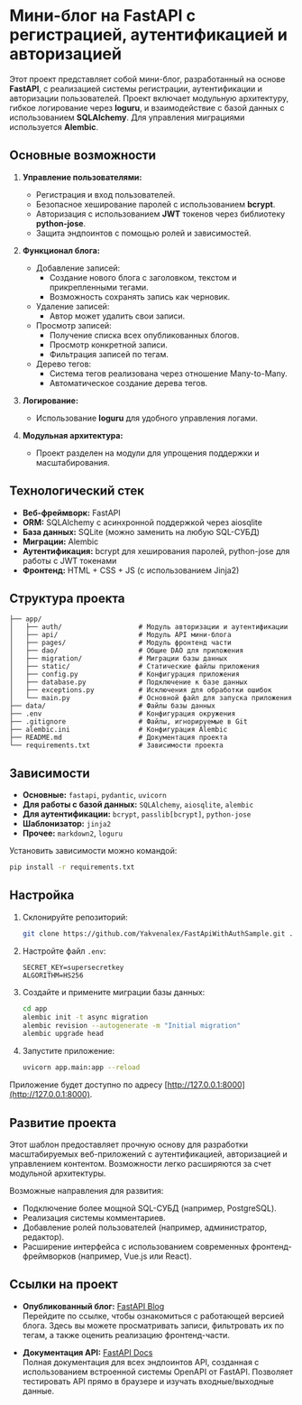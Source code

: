 # Мини-блог на FastAPI с регистрацией, аутентификацией и авторизацией

Этот проект представляет собой мини-блог, разработанный на основе **FastAPI**, с реализацией системы регистрации, аутентификации и авторизации пользователей. Проект включает модульную архитектуру, гибкое логирование через **loguru**, и взаимодействие с базой данных с использованием **SQLAlchemy**. Для управления миграциями используется **Alembic**.

## Основные возможности

1. **Управление пользователями:**
   - Регистрация и вход пользователей.
   - Безопасное хеширование паролей с использованием **bcrypt**.
   - Авторизация с использованием **JWT** токенов через библиотеку **python-jose**.
   - Защита эндпоинтов с помощью ролей и зависимостей.

2. **Функционал блога:**
   - Добавление записей:
     - Создание нового блога с заголовком, текстом и прикрепленными тегами.
     - Возможность сохранять запись как черновик.
   - Удаление записей:
     - Автор может удалить свои записи.
   - Просмотр записей:
     - Получение списка всех опубликованных блогов.
     - Просмотр конкретной записи.
     - Фильтрация записей по тегам.
   - Дерево тегов:
     - Система тегов реализована через отношение Many-to-Many.
     - Автоматическое создание дерева тегов.

3. **Логирование:**
   - Использование **loguru** для удобного управления логами.

4. **Модульная архитектура:**
   - Проект разделен на модули для упрощения поддержки и масштабирования.

## Технологический стек

- **Веб-фреймворк:** FastAPI
- **ORM:** SQLAlchemy с асинхронной поддержкой через aiosqlite
- **База данных:** SQLite (можно заменить на любую SQL-СУБД)
- **Миграции:** Alembic
- **Аутентификация:** bcrypt для хеширования паролей, python-jose для работы с JWT токенами
- **Фронтенд:** HTML + CSS + JS (с использованием Jinja2)

## Структура проекта

```
├── app/
│   ├── auth/                   # Модуль авторизации и аутентификации
│   ├── api/                    # Модуль API мини-блога
│   ├── pages/                  # Модуль фронтенд части
│   ├── dao/                    # Общие DAO для приложения
│   ├── migration/              # Миграции базы данных
│   ├── static/                 # Статические файлы приложения
│   ├── config.py               # Конфигурация приложения
│   ├── database.py             # Подключение к базе данных
│   ├── exceptions.py           # Исключения для обработки ошибок
│   └── main.py                 # Основной файл для запуска приложения
├── data/                       # Файлы базы данных
├── .env                        # Конфигурация окружения
├── .gitignore                  # Файлы, игнорируемые в Git
├── alembic.ini                 # Конфигурация Alembic
├── README.md                   # Документация проекта
└── requirements.txt            # Зависимости проекта
```

## Зависимости

- **Основные:** `fastapi`, `pydantic`, `uvicorn`
- **Для работы с базой данных:** `SQLAlchemy`, `aiosqlite`, `alembic`
- **Для аутентификации:** `bcrypt`, `passlib[bcrypt]`, `python-jose`
- **Шаблонизатор:** `jinja2`
- **Прочее:** `markdown2`, `loguru`

Установить зависимости можно командой:

```bash
pip install -r requirements.txt
```

## Настройка

1. Склонируйте репозиторий:

   ```bash
   git clone https://github.com/Yakvenalex/FastApiWithAuthSample.git .
   ```

2. Настройте файл `.env`:

   ```env
   SECRET_KEY=supersecretkey
   ALGORITHM=HS256
   ```

3. Создайте и примените миграции базы данных:

   ```bash
   cd app
   alembic init -t async migration
   alembic revision --autogenerate -m "Initial migration"
   alembic upgrade head
   ```

4. Запустите приложение:

   ```bash
   uvicorn app.main:app --reload
   ```

Приложение будет доступно по адресу [http://127.0.0.1:8000](http://127.0.0.1:8000).

## Развитие проекта

Этот шаблон предоставляет прочную основу для разработки масштабируемых веб-приложений с аутентификацией, авторизацией и управлением контентом. Возможности легко расширяются за счет модульной архитектуры.

Возможные направления для развития:
- Подключение более мощной SQL-СУБД (например, PostgreSQL).
- Реализация системы комментариев.
- Добавление ролей пользователей (например, администратор, редактор).
- Расширение интерфейса с использованием современных фронтенд-фреймворков (например, Vue.js или React).

## Ссылки на проект

- **Опубликованный блог:** [FastAPI Blog](https://fastapiblog-yakvenalex.amvera.io/blogs/)  
  Перейдите по ссылке, чтобы ознакомиться с работающей версией блога. Здесь вы можете просматривать записи, фильтровать их по тегам, а также оценить реализацию фронтенд-части.

- **Документация API:** [FastAPI Docs](https://fastapiblog-yakvenalex.amvera.io/docs)  
  Полная документация для всех эндпоинтов API, созданная с использованием встроенной системы OpenAPI от FastAPI. Позволяет тестировать API прямо в браузере и изучать входные/выходные данные.
